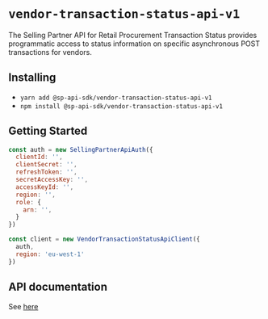 # `vendor-transaction-status-api-v1`

The Selling Partner API for Retail Procurement Transaction Status provides programmatic access to status information on specific asynchronous POST transactions for vendors.

## Installing

* `yarn add @sp-api-sdk/vendor-transaction-status-api-v1`
* `npm install @sp-api-sdk/vendor-transaction-status-api-v1`

## Getting Started

```javascript
const auth = new SellingPartnerApiAuth({
  clientId: '',
  clientSecret: '',
  refreshToken: '',
  secretAccessKey: '',
  accessKeyId: '',
  region: '',
  role: {
    arn: '',
  }
})

const client = new VendorTransactionStatusApiClient({
  auth,
  region: 'eu-west-1'
})
```

## API documentation

See [here](https://github.com/amzn/selling-partner-api-docs/tree/main/references/vendor-transaction-status-api/vendorTransactionStatus.md)
